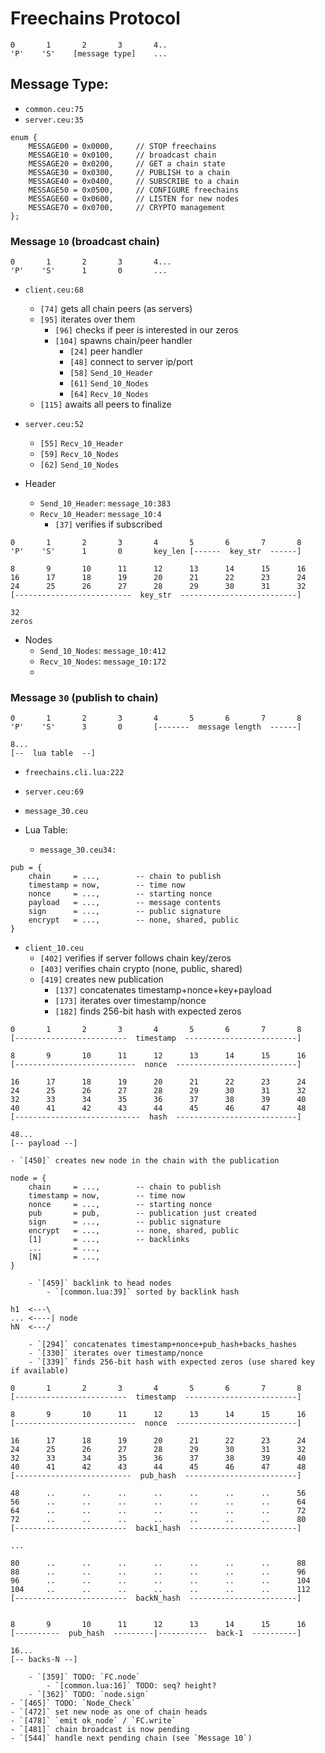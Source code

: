 # Freechains Protocol

```
0       1       2       3       4..
'P'    'S'    [message type]    ...
```

## Message Type:

- `common.ceu:75`
- `server.ceu:35`

```
enum {
    MESSAGE00 = 0x0000,     // STOP freechains
    MESSAGE10 = 0x0100,     // broadcast chain
    MESSAGE20 = 0x0200,     // GET a chain state
    MESSAGE30 = 0x0300,     // PUBLISH to a chain
    MESSAGE40 = 0x0400,     // SUBSCRIBE to a chain
    MESSAGE50 = 0x0500,     // CONFIGURE freechains
    MESSAGE60 = 0x0600,     // LISTEN for new nodes
    MESSAGE70 = 0x0700,     // CRYPTO management
};
```

### Message `10` (broadcast chain)

```
0       1       2       3       4...
'P'    'S'      1       0       ...
```

- `client.ceu:68`
    - `[74]` gets all chain peers (as servers)
    - `[95]` iterates over them
        - `[96]` checks if peer is interested in our zeros
        - `[104]` spawns chain/peer handler
            - `[24]` peer handler
            - `[48]` connect to server ip/port
            - `[58]` `Send_10_Header`
            - `[61]` `Send_10_Nodes`
            - `[64]` `Recv_10_Nodes`
    - `[115]` awaits all peers to finalize

- `server.ceu:52`
    - `[55]` `Recv_10_Header`
    - `[59]` `Recv_10_Nodes`
    - `[62]` `Send_10_Nodes`

- Header
    - `Send_10_Header`: `message_10:383`
    - `Recv_10_Header`: `message_10:4`
        - `[37]` verifies if subscribed

```
0       1       2       3       4       5       6       7       8
'P'    'S'      1       0       key_len [------  key_str  ------]

8       9       10      11      12      13      14      15      16
16      17      18      19      20      21      22      23      24
24      25      26      27      28      29      30      31      32
[--------------------------  key_str  --------------------------]

32
zeros
```

- Nodes
    - `Send_10_Nodes`: `message_10:412`
    - `Recv_10_Nodes`: `message_10:172`
    - 

### Message `30` (publish to chain)

```
0       1       2       3       4       5       6       7       8
'P'    'S'      3       0       [-------  message length  ------]

8...
[--  lua table  --]
```

- `freechains.cli.lua:222`
- `server.ceu:69`
- `message_30.ceu`

- Lua Table:
    - `message_30.ceu34:`

```
pub = {
    chain     = ...,        -- chain to publish
    timestamp = now,        -- time now
    nonce     = ...,        -- starting nonce
    payload   = ...,        -- message contents
    sign      = ...,        -- public signature
    encrypt   = ...,        -- none, shared, public
}
```

- `client_10.ceu`
    - `[402]` verifies if server follows chain key/zeros
    - `[403]` verifies chain crypto (none, public, shared)
    - `[419]` creates new publication
        - `[137]` concatenates timestamp+nonce+key+payload
        - `[173]` iterates over timestamp/nonce
        - `[182]` finds 256-bit hash with expected zeros

```
0       1       2       3       4       5       6       7       8
[-------------------------  timestamp  -------------------------]

8       9       10      11      12      13      14      15      16
[---------------------------  nonce  ---------------------------]

16      17      18      19      20      21      22      23      24
24      25      26      27      28      29      30      31      32
32      33      34      35      36      37      38      39      40
40      41      42      43      44      45      46      47      48
[----------------------------  hash  ---------------------------]

48...
[-- payload --]
```

    - `[450]` creates new node in the chain with the publication

```
node = {
    chain     = ...,        -- chain to publish
    timestamp = now,        -- time now
    nonce     = ...,        -- starting nonce
    pub       = pub,        -- publication just created
    sign      = ...,        -- public signature
    encrypt   = ...,        -- none, shared, public
    [1]       = ...,        -- backlinks
    ...       = ...,
    [N]       = ...,
}
```

        - `[459]` backlink to head nodes
            - `[common.lua:39]` sorted by backlink hash

```
h1  <---\
... <----| node
hN  <---/
```

        - `[294]` concatenates timestamp+nonce+pub_hash+backs_hashes
        - `[330]` iterates over timestamp/nonce
        - `[339]` finds 256-bit hash with expected zeros (use shared key if available)

```
0       1       2       3       4       5       6       7       8
[-------------------------  timestamp  -------------------------]

8       9       10      11      12      13      14      15      16
[---------------------------  nonce  ---------------------------]

16      17      18      19      20      21      22      23      24
24      25      26      27      28      29      30      31      32
32      33      34      35      36      37      38      39      40
40      41      42      43      44      45      46      47      48
[--------------------------  pub_hash  -------------------------]

48      ..      ..      ..      ..      ..      ..      ..      56
56      ..      ..      ..      ..      ..      ..      ..      64
64      ..      ..      ..      ..      ..      ..      ..      72
72      ..      ..      ..      ..      ..      ..      ..      80
[-------------------------  back1_hash  ------------------------]

...

80      ..      ..      ..      ..      ..      ..      ..      88
88      ..      ..      ..      ..      ..      ..      ..      96
96      ..      ..      ..      ..      ..      ..      ..      104
104     ..      ..      ..      ..      ..      ..      ..      112
[-------------------------  backN_hash  ------------------------]


8       9       10      11      12      13      14      15      16
[----------  pub_hash  ---------|-----------  back-1  ----------]

16...
[-- backs-N --]
```

        - `[359]` TODO: `FC.node`
            - `[common.lua:16]` TODO: seq? height?
        - `[362]` TODO: `node.sign`
    - `[465]` TODO: `Node_Check`
    - `[472]` set new node as one of chain heads
    - `[478]` `emit ok_node` / `FC.write`
    - `[481]` chain broadcast is now pending
    - `[544]` handle next pending chain (see `Message 10`)
